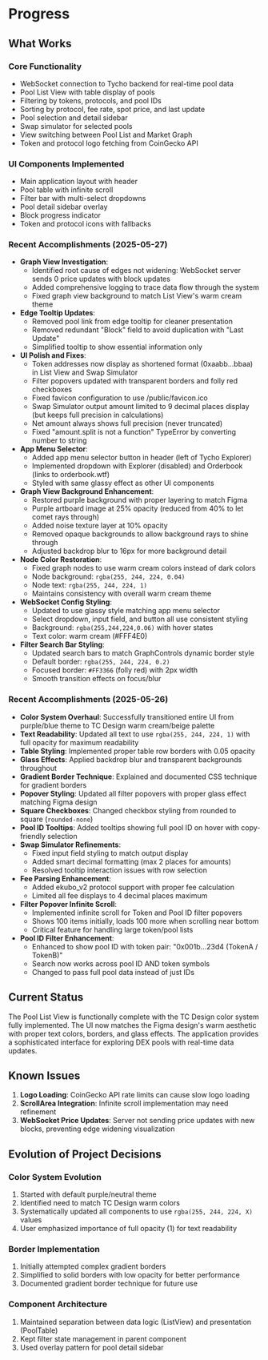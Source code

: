 # Progress

## What Works

### Core Functionality
- WebSocket connection to Tycho backend for real-time pool data
- Pool List View with table display of pools
- Filtering by tokens, protocols, and pool IDs
- Sorting by protocol, fee rate, spot price, and last update
- Pool selection and detail sidebar
- Swap simulator for selected pools
- View switching between Pool List and Market Graph
- Token and protocol logo fetching from CoinGecko API

### UI Components Implemented
- Main application layout with header
- Pool table with infinite scroll
- Filter bar with multi-select dropdowns
- Pool detail sidebar overlay
- Block progress indicator
- Token and protocol icons with fallbacks

### Recent Accomplishments (2025-05-27)
- **Graph View Investigation**: 
  - Identified root cause of edges not widening: WebSocket server sends 0 price updates with block updates
  - Added comprehensive logging to trace data flow through the system
  - Fixed graph view background to match List View's warm cream theme
- **Edge Tooltip Updates**:
  - Removed pool link from edge tooltip for cleaner presentation
  - Removed redundant "Block" field to avoid duplication with "Last Update"
  - Simplified tooltip to show essential information only
- **UI Polish and Fixes**:
  - Token addresses now display as shortened format (0xaabb...bbaa) in List View and Swap Simulator
  - Filter popovers updated with transparent borders and folly red checkboxes
  - Fixed favicon configuration to use /public/favicon.ico
  - Swap Simulator output amount limited to 9 decimal places display (but keeps full precision in calculations)
  - Net amount always shows full precision (never truncated)
  - Fixed "amount.split is not a function" TypeError by converting number to string
- **App Menu Selector**:
  - Added app menu selector button in header (left of Tycho Explorer)
  - Implemented dropdown with Explorer (disabled) and Orderbook (links to orderbook.wtf)
  - Styled with same glassy effect as other UI components
- **Graph View Background Enhancement**:
  - Restored purple background with proper layering to match Figma
  - Purple artboard image at 25% opacity (reduced from 40% to let comet rays through)
  - Added noise texture layer at 10% opacity
  - Removed opaque backgrounds to allow background rays to shine through
  - Adjusted backdrop blur to 16px for more background detail
- **Node Color Restoration**:
  - Fixed graph nodes to use warm cream colors instead of dark colors
  - Node background: `rgba(255, 244, 224, 0.04)`
  - Node text: `rgba(255, 244, 224, 1)`
  - Maintains consistency with overall warm cream theme
- **WebSocket Config Styling**:
  - Updated to use glassy style matching app menu selector
  - Select dropdown, input field, and button all use consistent styling
  - Background: `rgba(255,244,224,0.06)` with hover states
  - Text color: warm cream (#FFF4E0)
- **Filter Search Bar Styling**:
  - Updated search bars to match GraphControls dynamic border style
  - Default border: `rgba(255, 244, 224, 0.2)`
  - Focused border: `#FF3366` (folly red) with 2px width
  - Smooth transition effects on focus/blur

### Recent Accomplishments (2025-05-26)
- **Color System Overhaul**: Successfully transitioned entire UI from purple/blue theme to TC Design warm cream/beige palette
- **Text Readability**: Updated all text to use `rgba(255, 244, 224, 1)` with full opacity for maximum readability
- **Table Styling**: Implemented proper table row borders with 0.05 opacity
- **Glass Effects**: Applied backdrop blur and transparent backgrounds throughout
- **Gradient Border Technique**: Explained and documented CSS technique for gradient borders
- **Popover Styling**: Updated all filter popovers with proper glass effect matching Figma design
- **Square Checkboxes**: Changed checkbox styling from rounded to square (`rounded-none`)
- **Pool ID Tooltips**: Added tooltips showing full pool ID on hover with copy-friendly selection
- **Swap Simulator Refinements**: 
  - Fixed input field styling to match output display
  - Added smart decimal formatting (max 2 places for amounts)
  - Resolved tooltip interaction issues with row selection
- **Fee Parsing Enhancement**: 
  - Added ekubo_v2 protocol support with proper fee calculation
  - Limited all fee displays to 4 decimal places maximum
- **Filter Popover Infinite Scroll**: 
  - Implemented infinite scroll for Token and Pool ID filter popovers
  - Shows 100 items initially, loads 100 more when scrolling near bottom
  - Critical feature for handling large token/pool lists
- **Pool ID Filter Enhancement**:
  - Enhanced to show pool ID with token pair: "0x001b...23d4 (TokenA / TokenB)"
  - Search now works across pool ID AND token symbols
  - Changed to pass full pool data instead of just IDs

## Current Status

The Pool List View is functionally complete with the TC Design color system fully implemented. The UI now matches the Figma design's warm aesthetic with proper text colors, borders, and glass effects. The application provides a sophisticated interface for exploring DEX pools with real-time data updates.

## Known Issues

1. **Logo Loading**: CoinGecko API rate limits can cause slow logo loading
2. **ScrollArea Integration**: Infinite scroll implementation may need refinement
3. **WebSocket Price Updates**: Server not sending price updates with new blocks, preventing edge widening visualization

## Evolution of Project Decisions

### Color System Evolution
1. Started with default purple/neutral theme
2. Identified need to match TC Design warm colors
3. Systematically updated all components to use `rgba(255, 244, 224, X)` values
4. User emphasized importance of full opacity (1) for text readability

### Border Implementation
1. Initially attempted complex gradient borders
2. Simplified to solid borders with low opacity for better performance
3. Documented gradient border technique for future use

### Component Architecture
1. Maintained separation between data logic (ListView) and presentation (PoolTable)
2. Kept filter state management in parent component
3. Used overlay pattern for pool detail sidebar